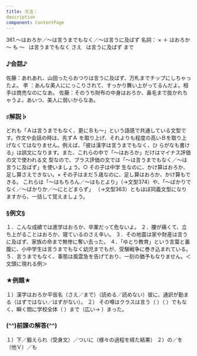 ```yaml
---
title: 文法：
description
component: ContentPage
---
```



361.～はおろか／～は言うまでもなく／～は言うに及ばず
名詞： × ＋ はおろか ～ も ～
  は言うまでもなく さえ
  は言うに及ばず まで
### ♪会話♪
佐藤：あれあれ、山田ったらおつりは言うに及ばず、万札までチップにしちゃったよ。
李 ：あんな美人ににっこりされて、すっかり舞い上がってるんだよ。相手は商売なのになあ。 佐藤：そのうち財布の中身はおろか、鼻毛まで抜かれちゃうよ。あいつ、美人に弱いからなあ。
### ♯解説♭
どれも「Ａは言うまでもなく、更にＢも～」という語感で共通している文型です。作文や会話の時は、先ずＡ を取り上げ、それよりも程度の高いＢを取り上げなくてはなりません。例えば、「彼は漢字は言うまでもなく、ひ らがなも書ける」は誤文になります。また、これらの中で「～はおろか」だけはマイナス評価の文で使われる文 型なので、プラス評価の文では「～は言うまでもなく／～は言うに及ばず」を使いましょう。○ その子は中学 生なのに、かけ算はおろか、足し算さえできない。× その子はまだ５歳なのに、足し算はおろか、かけ算もで きる。
これらは「～はもちろん／～はもとより」（→文型374）や、「～ばかりでなく／～ばかりか／～にとどまらず」
（→文型363）ともほぼ同義文型になりますから、一括して覚えましょう。
### §例文§
１．こんな成績では進学はおろか、卒業だって危ないよ。
２．腰が痛くて、立ち上がることはおろか、寝ているのさえ辛い。
３．その地震は家や財産は言うに及ばず、家族の命まで無惨に奪い去った。
４．「ゆとり教育」という言葉と裏腹に、小中学生は言うまでもなく幼児までもが、受験戦争に巻き込まれている。
５．言うまでもなく、事態は風雲急を告げており、一刻の猶予もなりません。＜文頭に現れる例＞
### ★例題★
１）漢字はおろか平仮名（さえ／まで）（読める／読めない）彼に、通訳が勤まる（はずではない／はずがない）。
２） その噂はクラスは言う（ ）（ ）でもなく、瞬く間に学校全体（ ）まで（広い→ ）まった。
### (^^)前課の解答(^^)
１）下／鍛えられ（受身文）／ついに（様々の過程を経た結果）
２）の／を（他Ｖ）／も
